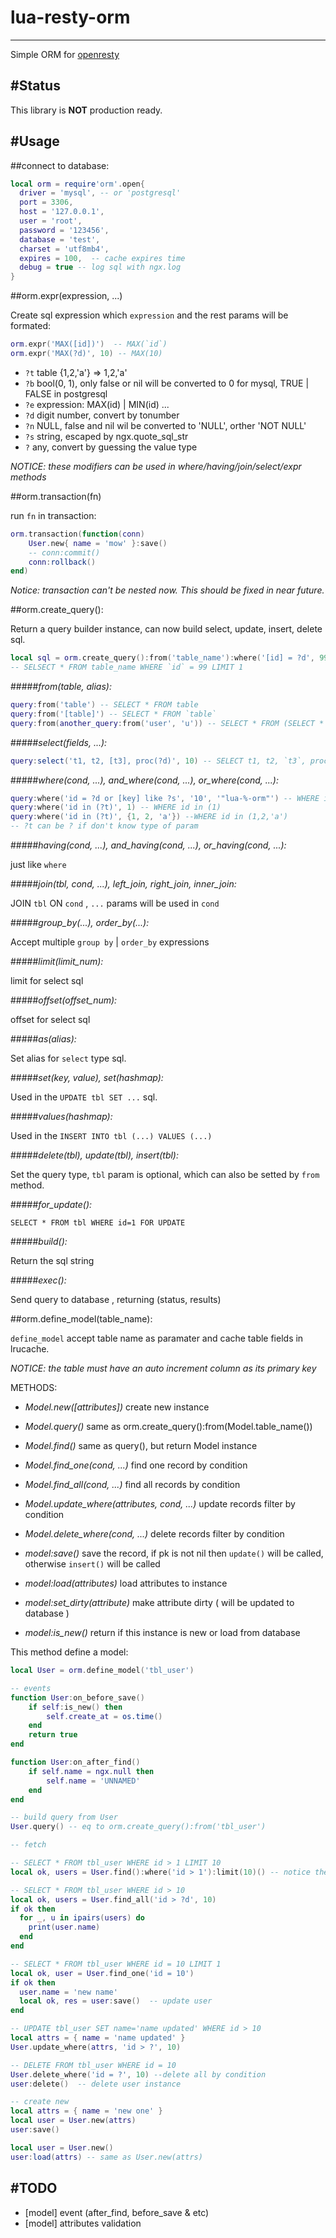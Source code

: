 # lua-resty-orm
----
Simple ORM for [openresty](http://openresty.org) 

#Status
----
This library is **NOT** production ready.

#Usage
----

##connect to database:
```lua
local orm = require'orm'.open{
  driver = 'mysql', -- or 'postgresql'
  port = 3306,
  host = '127.0.0.1',
  user = 'root',
  password = '123456',
  database = 'test',
  charset = 'utf8mb4',
  expires = 100,  -- cache expires time
  debug = true -- log sql with ngx.log 
}
```
##orm.expr(expression, ...)

Create sql expression which `expression` and the rest params will be formated:

```lua
orm.expr('MAX([id])')  -- MAX(`id`)
orm.expr('MAX(?d)', 10) -- MAX(10)
```

- `?t`  table  {1,2,'a'} => 1,2,'a'
- `?b`  bool(0, 1), only false or nil will be converted to 0 for mysql, TRUE | FALSE in postgresql
- `?e`  expression: MAX(id) | MIN(id) ...
- `?d`  digit number, convert by tonumber
- `?n`  NULL, false and nil wil be converted to 'NULL', orther 'NOT NULL'
- `?s`  string, escaped by ngx.quote\_sql\_str
- `?`   any, convert by guessing the value type

*NOTICE: these modifiers can be used in where/having/join/select/expr methods*

##orm.transaction(fn)

run `fn` in transaction: 

```lua
orm.transaction(function(conn)
    User.new{ name = 'mow' }:save()
    -- conn:commit()
    conn:rollback()
end)
```

*Notice: transaction can't be nested now. This should be fixed in near future.*

##orm.create_query():

Return a query builder instance, can now build select, update, insert, delete sql.
```lua
local sql = orm.create_query():from('table_name'):where('[id] = ?d', 99):one()
-- SELSECT * FROM table_name WHERE `id` = 99 LIMIT 1
```
#####*from(table, alias):*
```lua
query:from('table') -- SELECT * FROM table
query:from('[table]') -- SELECT * FROM `table`
query:from(another_query:from('user', 'u')) -- SELECT * FROM (SELECT * FROM user) AS u
```
#####*select(fields, ...):*
```lua
query:select('t1, t2, [t3], proc(?d)', 10) -- SELECT t1, t2, `t3`, proc(10) ...
```

#####*where(cond, ...), and\_where(cond, ...), or_where(cond, ...):*
```lua
query:where('id = ?d or [key] like ?s', '10', '"lua-%-orm"') -- WHERE id = 10 or `key` like '\"lua-%-orm\"'
query:where('id in (?t)', 1) -- WHERE id in (1)
query:where('id in (?t)', {1, 2, 'a'}) --WHERE id in (1,2,'a')
-- ?t can be ? if don't know type of param

```

#####*having(cond, ...), and_having(cond, ...), or_having(cond, ...):*

just like `where`

#####*join(tbl, cond, ...), left\_join, right\_join, inner_join:*

JOIN `tbl` ON `cond` , `...` params will be used in `cond`

#####*group_by(...), order_by(...):*

Accept multiple `group by` | `order_by` expressions

#####*limit(limit_num):*

limit for select sql

#####*offset(offset_num):*

offset for select sql

#####*as(alias):*

Set alias for `select` type sql.

#####*set(key, value), set(hashmap):*

Used in the `UPDATE tbl SET ...` sql.

#####*values(hashmap):*

Used in the `INSERT INTO tbl (...) VALUES (...)`

#####*delete(tbl), update(tbl), insert(tbl):*

Set the query type, `tbl` param is optional, which can also be setted by `from` method.

#####*for_update():*

`SELECT * FROM tbl WHERE id=1 FOR UPDATE`

#####*build():*

Return the sql string

#####*exec():*

Send query to database , returning (status, results)


##orm.define_model(table_name):

`define_model` accept table name as paramater and cache table fields in lrucache.

*NOTICE: the table must have an auto increment column as its primary key*

METHODS:

- *Model.new([attributes])*  create new instance  
- *Model.query()*  same as orm.create\_query():from(Model.table\_name())
- *Model.find()*  same as query(), but return Model instance
- *Model.find\_one(cond, ...)*  find one record by condition
- *Model.find\_all(cond, ...)*  find all records by condition
- *Model.update\_where(attributes, cond, ...)*  update records filter by condition  
- *Model.delete\_where(cond, ...)*  delete records filter by condition  

- *model:save()*  save the record, if pk is not nil then `update()` will be called, otherwise `insert()` will be called   
- *model:load(attributes)*  load attributes to instance
- *model:set\_dirty(attribute)*  make attribute dirty ( will be updated to database ) 
- *model:is\_new()*  return if this instance is new or load from database

This method define a model:

```lua
local User = orm.define_model('tbl_user')

-- events
function User:on_before_save()
    if self:is_new() then
        self.create_at = os.time()
    end
    return true
end

function User:on_after_find()
    if self.name = ngx.null then
        self.name = 'UNNAMED'
    end
end

-- build query from User
User.query() -- eq to orm.create_query():from('tbl_user')

-- fetch 

-- SELECT * FROM tbl_user WHERE id > 1 LIMIT 10
local ok, users = User.find():where('id > 1'):limit(10)() -- notice the ()

-- SELECT * FROM tbl_user WHERE id > 10
local ok, users = User.find_all('id > ?d', 10)
if ok then
  for _, u in ipairs(users) do
    print(user.name)
  end
end

-- SELECT * FROM tbl_user WHERE id = 10 LIMIT 1
local ok, user = User.find_one('id = 10')
if ok then
  user.name = 'new name'
  local ok, res = user:save()  -- update user
end

-- UPDATE tbl_user SET name='name updated' WHERE id > 10
local attrs = { name = 'name updated' }
User.update_where(attrs, 'id > ?', 10) 

-- DELETE FROM tbl_user WHERE id = 10
User.delete_where('id = ?', 10) --delete all by condition
user:delete()  -- delete user instance

-- create new 
local attrs = { name = 'new one' }
local user = User.new(attrs)
user:save()

local user = User.new()
user:load(attrs) -- same as User.new(attrs)

```

#TODO
----

* [model] event (after\_find, before\_save & etc)
* [model] attributes validation

